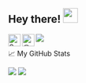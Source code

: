 ## Hey there! <img src="https://media.giphy.com/media/hvRJCLFzcasrR4ia7z/giphy.gif" width="30px"> 
![](https://visitor-badge.glitch.me/badge?page_id=itssingh.itssingh)
<a href="https://www.linkedin.com/in/s-sarita/">
  <img align="left" alt="Sarita Singh | LinkdeIN" width="25px" src="https://cdn.jsdelivr.net/npm/simple-icons@v3/icons/linkedin.svg" />
</a>
<a href="https://twitter.com/SaritaS10112920?s=09/">
  <img align="left" alt="@SaritaS10112920 | Twitter" width="25px" src="https://cdn.jsdelivr.net/npm/simple-icons@v3/icons/twitter.svg" />
</a>

📈 My GitHub Stats

<a align="left"> <img src="https://github-readme-stats.vercel.app/api?username=itssingh&show_icons=true&theme=gotham" /> 
<a align="right"> <img src="https://github-readme-stats.vercel.app/api/top-langs?username=itssingh&show_icons=true&theme=gotham"/>
